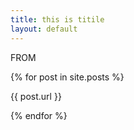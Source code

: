 ```yaml
---
title: this is titile
layout: default
---
```


FROM

{% for post in site.posts %}

{{ post.url }}

{% endfor %}

